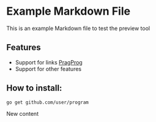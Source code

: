 # Example Markdown File

This is an example Markdown file to test the preview tool

## Features

- Support for links [PragProg](https://pragprog.com)
- Support for other features

## How to install:

```
go get github.com/user/program
```

New content
